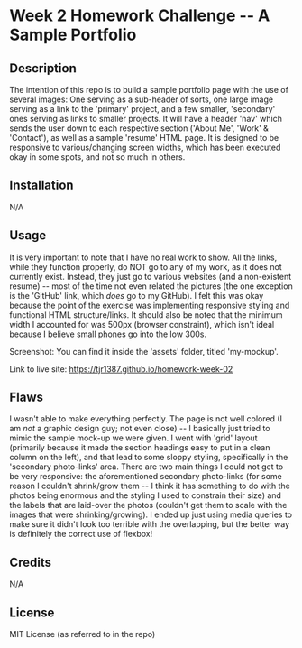# Week 2 Homework Challenge -- A Sample Portfolio

## Description

The intention of this repo is to build a sample portfolio page with the use of several images: One serving as a sub-header of sorts, one large image serving as a link to the 'primary' project, and a few smaller, 'secondary' ones serving as links to smaller projects. It will have a header 'nav' which sends the user down to each respective section ('About Me', 'Work' & 'Contact'), as well as a sample 'resume' HTML page. It is designed to be responsive to various/changing screen widths, which has been executed okay in some spots, and not so much in others.

## Installation

N/A

## Usage

It is very important to note that I have no real work to show. All the links, while they function properly, do NOT go to any of my work, as it does not currently exist. Instead, they just go to various websites (and a non-existent resume) -- most of the time not even related the pictures (the one exception is the 'GitHub' link, which _does_ go to my GitHub). I felt this was okay because the point of the exercise was implementing responsive styling and functional HTML structure/links. It should also be noted that the minimum width I accounted for was 500px (browser constraint), which isn't ideal because I believe small phones go into the low 300s.

Screenshot: You can find it inside the 'assets' folder, titled 'my-mockup'.

Link to live site: https://tjr1387.github.io/homework-week-02

## Flaws

I wasn't able to make everything perfectly. The page is not well colored (I am _not_ a graphic design guy; not even close) -- I basically just tried to mimic the sample mock-up we were given. I went with 'grid' layout (primarily because it made the section headings easy to put in a clean column on the left), and that lead to some sloppy styling, specifically in the 'secondary photo-links' area. There are two main things I could not get to be very responsive: the aforementioned secondary photo-links (for some reason I couldn't shrink/grow them -- I think it has something to do with the photos being enormous and the styling I used to constrain their size) and the labels that are laid-over the photos (couldn't get them to scale with the images that were shrinking/growing). I ended up just using media queries to make sure it didn't look too terrible with the overlapping, but the better way is definitely the correct use of flexbox!

## Credits

N/A

## License

MIT License (as referred to in the repo)
